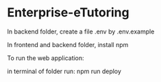 # Enterprise-eTutoring
In backend folder, create a file .env by .env.example 

In frontend and backend folder, install npm

To run the web application: 

in terminal of folder run: npm run deploy

